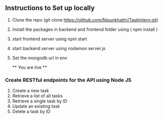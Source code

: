 ## Instructions to Set up locally

1. Clone the repo (git clone https://github.com/Nipunkhattri/TaskIntern.git)
2. Install the packages in backend and frontend folder using ( npm install )
3. start frontend server using npm start
4. start backend server using nodemon server.js
5. Set the mongodb url in env 

   ** You are live **

### Create RESTful endpoints for the API using Node JS

1. Create a new task
2. Retrieve a list of all tasks
3. Retrieve a single task by ID
4. Update an existing task
5. Delete a task by ID
